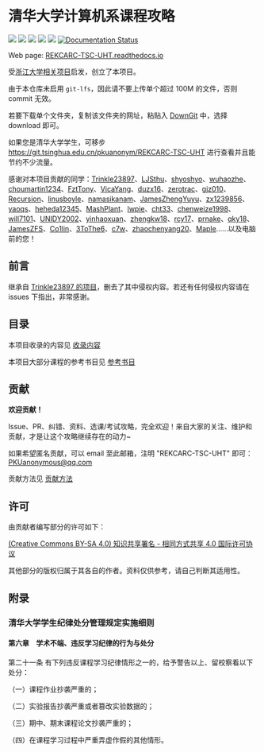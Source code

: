 # 清华大学计算机系课程攻略

[![](https://img.shields.io/github/watchers/PKUanonym/REKCARC-TSC-UHT.svg?style=flat)](https://github.com/PKUanonym/REKCARC-TSC-UHT/watchers)
[![](https://img.shields.io/github/stars/PKUanonym/REKCARC-TSC-UHT.svg?style=flat)](https://github.com/PKUanonym/REKCARC-TSC-UHT/stargazers)
[![](https://img.shields.io/github/forks/PKUanonym/REKCARC-TSC-UHT.svg?style=flat)](https://github.com/PKUanonym/REKCARC-TSC-UHT/network/members)
[![](https://img.shields.io/github/issues-pr-closed-raw/PKUanonym/REKCARC-TSC-UHT.svg?style=flat)](https://github.com/PKUanonym/REKCARC-TSC-UHT/issues)
![](https://img.shields.io/github/repo-size/PKUanonym/REKCARC-TSC-UHT.svg?style=flat)
[![Documentation Status](https://readthedocs.org/projects/rekcarc-tsc-uht/badge/?version=latest)](https://rekcarc-tsc-uht.readthedocs.io/en/latest/?badge=latest)

Web page: [REKCARC-TSC-UHT.readthedocs.io](https://REKCARC-TSC-UHT.readthedocs.io)

受[浙江大学相关项目](https://github.com/QSCTech/zju-icicles)启发，创立了本项目。

由于本仓库未启用 `git-lfs`，因此请不要上传单个超过 100M 的文件，否则 commit 无效。

若要下载单个文件夹，复制该文件夹的网址，粘贴入 [DownGit](https://minhaskamal.github.io/DownGit/#/home) 中，选择 download 即可。

如果您是清华大学学生，可移步 https://git.tsinghua.edu.cn/pkuanonym/REKCARC-TSC-UHT 进行查看并且能节约不少流量。

感谢对本项目贡献的同学：[Trinkle23897](https://github.com/trinkle23897)、[LJSthu](https://github.com/ljsthu)、[shyoshyo](https://github.com/shyoshyo)、[wuhaozhe](https://github.com/wuhaozhe)、[choumartin1234](https://github.com/choumartin1234)、[FztTony](https://github.com/FztTony/)、[VicaYang](https://github.com/VicaYang/)、[duzx16](https://github.com/duzx16/)、[zerotrac](https://github.com/zerotrac)、[gjz010](https://github.com/gjz010/)、[Recursion](https://github.com/RecursionSheep)、[linusboyle](https://github.com/linusboyle)、[namasikanam](https://github.com/namasikanam)、[JamesZhengYuyu](https://github.com/JamesZhengYuyu)、[zx1239856](https://github.com/zx1239856)、[yaoqs](https://github.com/yaoqs)、[heheda12345](https://github.com/heheda12345)、[MashPlant](https://github.com/MashPlant)、[lwpie](https://github.com/lwpie)、[cht33](https://github.com/cht33)、[chenweize1998](https://github.com/chenweize1998)、[will7101](https://github.com/will7101)、[UNIDY2002](https://github.com/UNIDY2002)、[yinhaoxuan](https://github.com/yinhaoxuan)、[zhengkw18](https://github.com/zhengkw18)、[rcy17](https://github.com/rcy17)、[prnake](https://github.com/prnake)、[qky18](https://github.com/qky18)、[JamesZFS](https://github.com/JamesZFS)、[Co1lin](https://github.com/Co1lin)、[3ToThe6](https://github.com/3ToThe6)、[c7w](https://github.com/c7w)、[zhaochenyang20](https://github.com/zhaochenyang20)、[Maple](https://github.com/Maple2004)……以及电脑前的您！

## 前言

继承自 [Trinkle23897 的项目](https://github.com/Trinkle23897/thu-cst-cracker)，删去了其中侵权内容。若还有任何侵权内容请在 issues 下指出，非常感谢。

## 目录

本项目收录的内容见 [收录内容](收录内容.md)

本项目大部分课程的参考书目见 [参考书目](参考书目.md)

## 贡献

**欢迎贡献！**

Issue、PR、纠错、资料、选课/考试攻略，完全欢迎！来自大家的关注、维护和贡献，才是让这个攻略继续存在的动力~

如果希望匿名贡献，可以 email 至此邮箱，注明 "REKCARC-TSC-UHT" 即可：PKUanonymous@qq.com

贡献方法见 [贡献方法](贡献方法.md)

## 许可

由贡献者编写部分的许可如下：

[(Creative Commons BY-SA 4.0) 知识共享署名 - 相同方式共享 4.0 国际许可协议](https://creativecommons.org/licenses/by-nc-sa/4.0/deed.zh)

其他部分的版权归属于其各自的作者。资料仅供参考，请自己判断其适用性。

## 附录

### 清华大学学生纪律处分管理规定实施细则

#### 第六章　学术不端、违反学习纪律的行为与处分

第二十一条 有下列违反课程学习纪律情形之一的，给予警告以上、留校察看以下处分：

（一）课程作业抄袭严重的；

（二）实验报告抄袭严重或者篡改实验数据的；

（三）期中、期末课程论文抄袭严重的；

（四）在课程学习过程中严重弄虚作假的其他情形。
